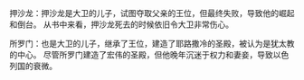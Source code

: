押沙龙：押沙龙是大卫的儿子，试图夺取父亲的王位，但最终失败，导致他的崛起和倒台。
从书中来看，押沙龙死去的时候依旧令大卫非常伤心。

所罗门：也是大卫的儿子，继承了王位，建造了耶路撒冷的圣殿，被认为是犹太教的中心。 尽管所罗门建造了宏伟的圣殿，但他晚年沉迷于权力和妻妾，导致以色列国的衰微。